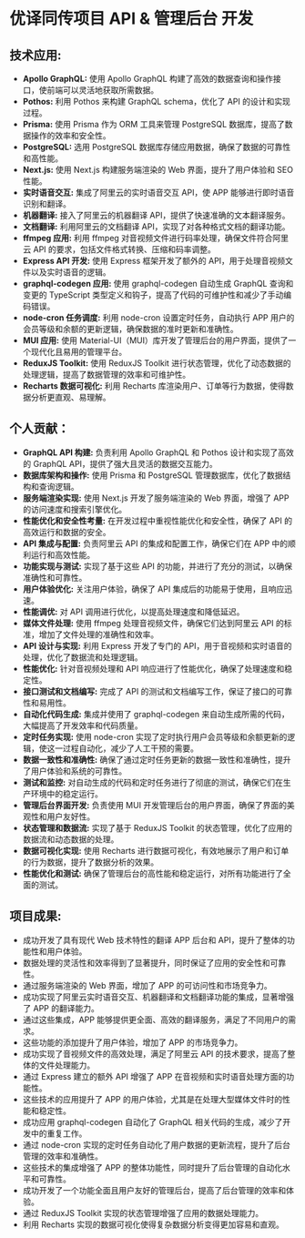 # 优译同传项目 API & 管理后台 开发

## 技术应用:

- **Apollo GraphQL:** 使用 Apollo GraphQL 构建了高效的数据查询和操作接口，使前端可以灵活地获取所需数据。
- **Pothos:** 利用 Pothos 来构建 GraphQL schema，优化了 API 的设计和实现过程。
- **Prisma:** 使用 Prisma 作为 ORM 工具来管理 PostgreSQL 数据库，提高了数据操作的效率和安全性。
- **PostgreSQL:** 选用 PostgreSQL 数据库存储应用数据，确保了数据的可靠性和高性能。
- **Next.js:** 使用 Next.js 构建服务端渲染的 Web 界面，提升了用户体验和 SEO 性能。
- **实时语音交互:** 集成了阿里云的实时语音交互 API，使 APP 能够进行即时语音识别和翻译。
- **机器翻译:** 接入了阿里云的机器翻译 API，提供了快速准确的文本翻译服务。
- **文档翻译:** 利用阿里云的文档翻译 API，实现了对各种格式文档的翻译功能。
- **ffmpeg 应用:** 利用 ffmpeg 对音视频文件进行码率处理，确保文件符合阿里云 API 的要求，包括文件格式转换、压缩和码率调整。
- **Express API 开发:** 使用 Express 框架开发了额外的 API，用于处理音视频文件以及实时语音的逻辑。
- **graphql-codegen 应用:** 使用 graphql-codegen 自动生成 GraphQL 查询和变更的 TypeScript 类型定义和钩子，提高了代码的可维护性和减少了手动编码错误。
- **node-cron 任务调度:** 利用 node-cron 设置定时任务，自动执行 APP 用户的会员等级和余额的更新逻辑，确保数据的准时更新和准确性。
- **MUI 应用:** 使用 Material-UI（MUI）库开发了管理后台的用户界面，提供了一个现代化且易用的管理平台。
- **ReduxJS Toolkit:** 使用 ReduxJS Toolkit 进行状态管理，优化了动态数据的处理逻辑，提高了数据管理的效率和可维护性。
- **Recharts 数据可视化:** 利用 Recharts 库渲染用户、订单等行为数据，使得数据分析更直观、易理解。

## 个人贡献：

- **GraphQL API 构建:** 负责利用 Apollo GraphQL 和 Pothos 设计和实现了高效的 GraphQL API，提供了强大且灵活的数据交互能力。
- **数据库架构和操作:** 使用 Prisma 和 PostgreSQL 管理数据库，优化了数据结构和查询逻辑。
- **服务端渲染实现:** 使用 Next.js 开发了服务端渲染的 Web 界面，增强了 APP 的访问速度和搜索引擎优化。
- **性能优化和安全性考量:** 在开发过程中重视性能优化和安全性，确保了 API 的高效运行和数据的安全。
- **API 集成与配置:** 负责阿里云 API 的集成和配置工作，确保它们在 APP 中的顺利运行和高效性能。
- **功能实现与测试:** 实现了基于这些 API 的功能，并进行了充分的测试，以确保准确性和可靠性。
- **用户体验优化:** 关注用户体验，确保了 API 集成后的功能易于使用，且响应迅速。
- **性能调优:** 对 API 调用进行优化，以提高处理速度和降低延迟。
- **媒体文件处理:** 使用 ffmpeg 处理音视频文件，确保它们达到阿里云 API 的标准，增加了文件处理的准确性和效率。
- **API 设计与实现:** 利用 Express 开发了专门的 API，用于音视频和实时语音的处理，优化了数据流和处理逻辑。
- **性能优化:** 针对音视频处理和 API 响应进行了性能优化，确保了处理速度和稳定性。
- **接口测试和文档编写:** 完成了 API 的测试和文档编写工作，保证了接口的可靠性和易用性。
- **自动化代码生成:** 集成并使用了 graphql-codegen 来自动生成所需的代码，大幅提高了开发效率和代码质量。
- **定时任务实现:** 使用 node-cron 实现了定时执行用户会员等级和余额更新的逻辑，使这一过程自动化，减少了人工干预的需要。
- **数据一致性和准确性:** 确保了通过定时任务更新的数据一致性和准确性，提升了用户体验和系统的可靠性。
- **测试和监控:** 对自动生成的代码和定时任务进行了彻底的测试，确保它们在生产环境中的稳定运行。
- **管理后台界面开发:** 负责使用 MUI 开发管理后台的用户界面，确保了界面的美观性和用户友好性。
- **状态管理和数据流:** 实现了基于 ReduxJS Toolkit 的状态管理，优化了应用的数据流和动态数据的处理。
- **数据可视化实现:** 使用 Recharts 进行数据可视化，有效地展示了用户和订单的行为数据，提升了数据分析的效果。
- **性能优化和测试:** 确保了管理后台的高性能和稳定运行，对所有功能进行了全面的测试。

## 项目成果:

- 成功开发了具有现代 Web 技术特性的翻译 APP 后台和 API，提升了整体的功能性和用户体验。
- 数据处理的灵活性和效率得到了显著提升，同时保证了应用的安全性和可靠性。
- 通过服务端渲染的 Web 界面，增加了 APP 的可访问性和市场竞争力。
- 成功实现了阿里云实时语音交互、机器翻译和文档翻译功能的集成，显著增强了 APP 的翻译能力。
- 通过这些集成，APP 能够提供更全面、高效的翻译服务，满足了不同用户的需求。
- 这些功能的添加提升了用户体验，增加了 APP 的市场竞争力。
- 成功实现了音视频文件的高效处理，满足了阿里云 API 的技术要求，提高了整体的文件处理能力。
- 通过 Express 建立的额外 API 增强了 APP 在音视频和实时语音处理方面的功能性。
- 这些技术的应用提升了 APP 的用户体验，尤其是在处理大型媒体文件时的性能和稳定性。
- 成功应用 graphql-codegen 自动化了 GraphQL 相关代码的生成，减少了开发中的重复工作。
- 通过 node-cron 实现的定时任务自动化了用户数据的更新流程，提升了后台管理的效率和准确性。
- 这些技术的集成增强了 APP 的整体功能性，同时提升了后台管理的自动化水平和可靠性。
- 成功开发了一个功能全面且用户友好的管理后台，提高了后台管理的效率和体验。
- 通过 ReduxJS Toolkit 实现的状态管理增强了应用的数据处理能力。
- 利用 Recharts 实现的数据可视化使得复杂数据分析变得更加容易和直观。
